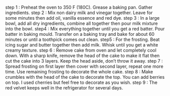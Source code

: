 step 1 : Preheat the oven to 350 F (180C). Grease a baking pan. Gather ingredients.
step 2 : Mix non dairy milk and vinegar together. Leave for some minutes then add oil, vanilla essence and red dye.
step 3 : In a large bowl, add all dry ingredients, combine all together then pour milk mixture into the bowl.
step4 : Mix everything together until you get a red batter. Pour batter in baking mould. Transfer on a baking tray and bake for about 60 minutes or until a toothpick comes out clean.
step5 : For the frosting. Beat icing sugar and butter together then add milk. Whisk until you get a white creamy texture.
step 6 : Remove cake from oven and let completely cool down. With a sharp knife, remove the head of the cake to make it flat then cut the cake into 3 layers. Keep the head aside, don’t throw it away.
step 7 : Spread frosting on first layer then cover with second layer, repeat one more time. Use remaining frosting to decorate the whole cake.
step 8 : Make crumbles with the head of the cake to decorate the top. You can add berries on top. I used cherries but feel free to decorate as you wish.
step 9 : The red velvet keeps well in the refrigerator for several days.